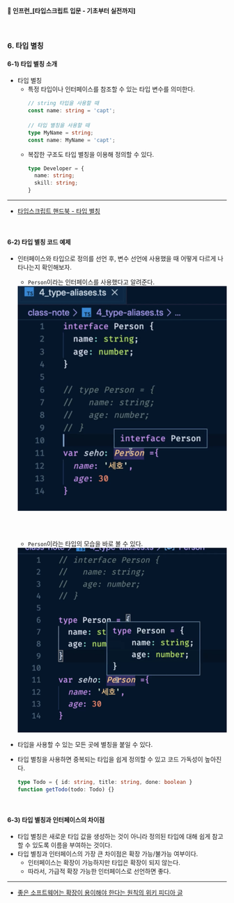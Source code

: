 ####  🚀 인프런_[타입스크립트 입문 - 기초부터 실전까지]
<br/>

### 6. 타입 별칭
#### 6-1) 타입 별칭 소개
- 타입 별칭
	- 특정 타입이나 인터페이스를 참조할 수 있는 타입 변수를 의미한다.
		```typescript
		// string 타입을 사용할 때
		const name: string = 'capt';

		// 타입 별칭을 사용할 때
		type MyName = string;
		const name: MyName = 'capt';
		```
	- 복잡한 구조도 타입 별칭을 이용해 정의할 수 있다.
		```typescript
		type Developer = {
		  name: string;
		  skill: string;
		}
		```
***
- [타입스크립트 핸드북 - 타입 별칭](https://joshua1988.github.io/ts/guide/type-alias.html)

<br/>

#### 6-2) 타입 별칭 코드 예제
- 인터페이스와 타입으로 정의를 선언 후, 변수 선언에 사용했을 때 어떻게 다르게 나타나는지 확인해보자.
	- `Person`이라는 인터페이스를 사용했다고 알려준다.
	
	<img src="./imgs/6-2-1.png" width="500"/>
	
	<br/><br/>

	- `Person`이라는 타입의 모습을 바로 볼 수 있다.
	
	<img src="./imgs/6-2-2.png" width="500"/>



- 타입을 사용할 수 있는 모든 곳에 별칭을 붙일 수 있다.
- 타입 별칭을 사용하면 중복되는 타입을 쉽게 정의할 수 있고 코드 가독성이 높아진다.
	```typescript
	type Todo = { id: string, title: string, done: boolean }
	function getTodo(todo: Todo) {}
	```

<br/>

#### 6-3) 타입 별칭과 인터페이스의 차이점
- 타입 별칭은 새로운 타입 값을 생성하는 것이 아니라 정의된 타입에 대해 쉽게 참고할 수 있도록 이름을 부여하는 것이다.
- 타입 별칭과 인터페이스의 가장 큰 차이점은 확장 가능/불가능 여부이다. 
	- 인터페이스는 확장이 가능하지만 타입은 확장이 되지 않는다. 
	- 따라서, 가급적 확장 가능한 인터페이스로 선언하면 좋다.
***
-   [좋은 소프트웨어는 확장이 용이해야 한다는 원칙의 위키 피디아 글](https://en.wikipedia.org/wiki/Open%E2%80%93closed_principle)
